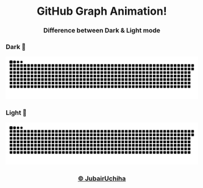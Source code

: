 <h1 align="center">GitHub Graph Animation!</h1>
<h3 align="center">Difference between Dark & Light mode</h3>

<div>
  <h3 align="left">Dark 🌚</h3>
  
  ![snake gif dark](https://raw.githubusercontent.com/JubairUchiha/GitHub-Graph/30b93c19a99b45b9e324cc63b7f4a152cce187d6/github-contribution-grid-snake-dark.svg)
  
</div>

<div>
  <h3 align="left">Light 🌝</h3>
  
  ![snake gif](https://raw.githubusercontent.com/JubairUchiha/GitHub-Graph/30b93c19a99b45b9e324cc63b7f4a152cce187d6/github-contribution-grid-snake.svg)
  
</div>

<div>
  <h3 align="center"><a href="https://www.facebook.com/JubairUchiha">© JubairUchiha</a></h3>
  
</div>
